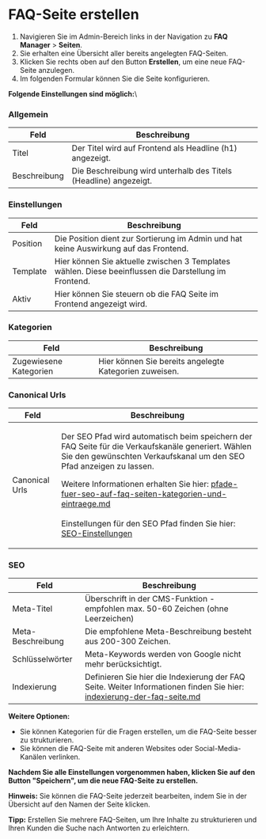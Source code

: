 # FAQ-Seite erstellen

1. Navigieren Sie im Admin-Bereich links in der Navigation zu **FAQ Manager** > **Seiten**.
2. Sie erhalten eine Übersicht aller bereits angelegten FAQ-Seiten.
3. Klicken Sie rechts oben auf den Button **Erstellen**, um eine neue FAQ-Seite anzulegen.
4. Im folgenden Formular können Sie die Seite konfigurieren.

**Folgende Einstellungen sind möglich:**\


### **Allgemein**

| Feld         | Beschreibung                                                     |
| ------------ | ---------------------------------------------------------------- |
| Titel        | Der Titel wird auf Frontend als Headline (h1) angezeigt.         |
| Beschreibung | Die Beschreibung wird unterhalb des Titels (Headline) angezeigt. |

### **Einstellungen** <a href="#einstellungen" id="einstellungen"></a>

| Feld     | Beschreibung                                                                                          |
| -------- | ----------------------------------------------------------------------------------------------------- |
| Position | Die Position dient zur Sortierung im Admin und hat keine Auswirkung auf das Frontend.                 |
| Template | Hier können Sie aktuelle zwischen 3 Templates wählen. Diese beeinflussen die Darstellung im Frontend. |
| Aktiv    | Hier können Sie steuern ob die FAQ Seite im Frontend angezeigt wird.                                  |

### **Kategorien** <a href="#kategorien" id="kategorien"></a>

| Feld                   | Beschreibung                                           |
| ---------------------- | ------------------------------------------------------ |
| Zugewiesene Kategorien | Hier können Sie bereits angelegte Kategorien zuweisen. |

### **Canonical Urls**

| Feld           | Beschreibung                                                                                                                                                                                                                                                                                                                                                                                                                                                                                                                         |
| -------------- | ------------------------------------------------------------------------------------------------------------------------------------------------------------------------------------------------------------------------------------------------------------------------------------------------------------------------------------------------------------------------------------------------------------------------------------------------------------------------------------------------------------------------------------ |
| Canonical Urls | <p>Der SEO Pfad wird automatisch beim speichern der FAQ Seite für die Verkaufskanäle generiert. Wählen Sie den gewünschten Verkaufskanal um den SEO Pfad anzeigen zu lassen.</p><p></p><p>Weitere Informationen erhalten Sie hier: <a data-mention href="pfade-fuer-seo-auf-faq-seiten-kategorien-und-eintraege.md">pfade-fuer-seo-auf-faq-seiten-kategorien-und-eintraege.md</a><br><br>Einstellungen für den SEO Pfad finden Sie hier: <a href="https://docs.shopware.com/en/shopware-6-en/settings/seo">SEO-Einstellungen</a></p> |

### **SEO**

| Feld              | Beschreibung                                                                                                                                                    |
| ----------------- | --------------------------------------------------------------------------------------------------------------------------------------------------------------- |
| Meta-Titel        | Überschrift in der CMS-Funktion - empfohlen max. 50-60 Zeichen (ohne Leerzeichen)                                                                               |
| Meta-Beschreibung | Die empfohlene Meta-Beschreibung besteht aus 200-300 Zeichen.                                                                                                   |
| Schlüsselwörter   | Meta-Keywords werden von Google nicht mehr berücksichtigt.                                                                                                      |
| Indexierung       | Definieren Sie hier die Indexierung der FAQ Seite. Weiter Informationen finden Sie hier: [indexierung-der-faq-seite.md](indexierung-der-faq-seite.md "mention") |

**Weitere Optionen:**

* Sie können Kategorien für die Fragen erstellen, um die FAQ-Seite besser zu strukturieren.
* Sie können die FAQ-Seite mit anderen Websites oder Social-Media-Kanälen verlinken.

**Nachdem Sie alle Einstellungen vorgenommen haben, klicken Sie auf den Button "Speichern", um die neue FAQ-Seite zu erstellen.**

**Hinweis:** Sie können die FAQ-Seite jederzeit bearbeiten, indem Sie in der Übersicht auf den Namen der Seite klicken.

**Tipp:** Erstellen Sie mehrere FAQ-Seiten, um Ihre Inhalte zu strukturieren und Ihren Kunden die Suche nach Antworten zu erleichtern.
